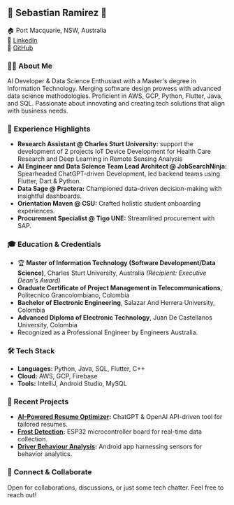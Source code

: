 ## 🤖 **Sebastian Ramirez** 🧪

🏠 Port Macquarie, NSW, Australia  
🔗 [LinkedIn](https://www.linkedin.com/in/sebastian-ramirez-b7102278)  
🔗 [GitHub](https://github.com/sebas8822)  

### 👨‍💻 **About Me**
AI Developer & Data Science Enthusiast with a Master's degree in Information Technology. Merging software design prowess with advanced data science methodologies. Proficient in AWS, GCP, Python, Flutter, Java, and SQL. Passionate about innovating and creating tech solutions that align with business needs.

### 💼 **Experience Highlights**
- **Research Assistant @ Charles Sturt University:** support the development of 2 projects IoT Device Development for Health Care Research and Deep Learning in Remote Sensing Analysis
- **AI Engineer and Data Science Team Lead Architect @ JobSearchNinja:** Spearheaded ChatGPT-driven Development, led backend teams using Flutter, Dart & Python.
- **Data Sage @ Practera:** Championed data-driven decision-making with insightful dashboards.
- **Orientation Maven @ CSU:** Crafted holistic student onboarding experiences.
- **Procurement Specialist @ Tigo UNE:** Streamlined procurement with SAP.

### 🎓 **Education & Credentials**
- 🏆 **Master of Information Technology (Software Development/Data Science)**, Charles Sturt University, Australia *(Recipient: Executive Dean's Award)*
- **Graduate Certificate of Project Management in Telecommunications**, Politecnico Grancolombiano, Colombia
- **Bachelor of Electronic Engineering**, Salazar And Herrera University, Colombia
- **Advanced Diploma of Electronic Technology**, Juan De Castellanos University, Colombia
- Recognized as a Professional Engineer by Engineers Australia.

### 🛠 **Tech Stack**
- **Languages:** Python, Java, SQL, Flutter, C++
- **Cloud:** AWS, GCP, Firebase
- **Tools:** IntelliJ, Android Studio, MySQL

### 🌱 **Recent Projects**
- **[AI-Powered Resume Optimizer](https://github.com/jobsninja/ninjafun):** ChatGPT & OpenAI API-driven tool for tailored resumes.
- **[Frost Detection](https://github.com/sebas8822/FrostPoject):** ESP32 microcontroller board for real-time data collection.
- **[Driver Behaviour Analysis](https://github.com/sebas8822/androidapps/tree/master/NiftyDriverApp):** Android app harnessing sensors for behavior analytics.

### 🤝 **Connect & Collaborate**
Open for collaborations, discussions, or just some tech chatter. Feel free to reach out!


<!--![My project-1](https://user-images.githubusercontent.com/85064772/200154534-e7869110-2545-4fbf-bad6-71d54f03300b.png)

<!--
**sebas8822/sebas8822** is a ✨ _special_ ✨ repository because its `README.md` (this file) appears on your GitHub profile.

Here are some ideas to get you started:

- 🔭 I’m currently working on ...
- 🌱 I’m currently learning ...
- 👯 I’m looking to collaborate on ...
- 🤔 I’m looking for help with ...
- 💬 Ask me about ...
- 📫 How to reach me: ...
- 😄 Pronouns: ...
- ⚡ Fun fact: ...
-->
